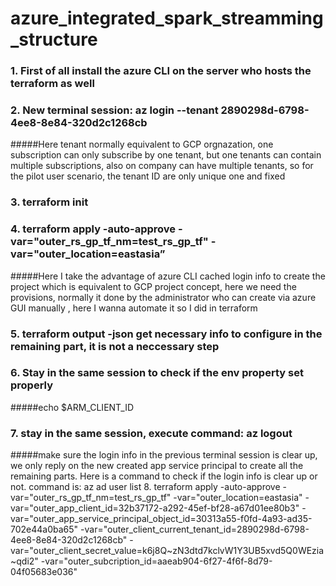 # azure_integrated_spark_streamming_structure

### 1. First of all install the azure CLI on the server who hosts the terraform as well
### 2. New terminal session:  az login --tenant 2890298d-6798-4ee8-8e84-320d2c1268cb   
#####Here tenant normally equivalent to GCP orgnazation, one subscription can only subscribe by one tenant, but one tenants can contain multiple subscriptions, also on company can have multiple tenants, so for the pilot user scenario, the tenant ID are only unique one and fixed
### 3. terraform init
### 4. terraform apply -auto-approve -var="outer_rs_gp_tf_nm=test_rs_gp_tf" -var="outer_location=eastasia”  
#####Here I take the advantage of azure CLI cached login info to create the project which is equivalent to GCP project concept, here we need the provisions, normally it done by the administrator who can create via azure GUI manually , here I wanna automate it so I did in terraform
### 5. terraform output -json    get necessary info to configure in the remaining part, it is not a neccessary step
### 6. Stay in the same session to check if the env property set properly 
#####echo $ARM_CLIENT_ID
### 7. stay in the same session, execute command: az logout   
#####make sure the login info in the previous terminal session is clear up, we only reply on the new created app service principal to create all the remaining parts.  Here is a command to check if the login info is clear up or not.  command is:  az ad user list
8. terraform apply -auto-approve -var="outer_rs_gp_tf_nm=test_rs_gp_tf" -var="outer_location=eastasia" -var="outer_app_client_id=32b37172-a292-45ef-bf28-a67d01ee80b3" -var="outer_app_service_principal_object_id=30313a55-f0fd-4a93-ad35-702e44a0ba65" -var="outer_client_current_tenant_id=2890298d-6798-4ee8-8e84-320d2c1268cb" -var="outer_client_secret_value=k6j8Q~zN3dtd7kclvW1Y3UB5xvd5Q0WEzia~qdi2" -var="outer_subcription_id=aaeab904-6f27-4f6f-8d79-04f05683e036"

